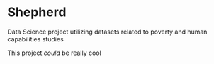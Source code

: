 # Shepherd
Data Science project utilizing datasets related to poverty and human capabilities studies

This project *could* be really cool